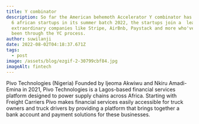 ```yaml
---
title: Y combinator
description: So far the American behemoth Accelerator Y combinator has selected
  6 african startups in its summer batch 2022, the startups join a  league of
  extraordinary companies like Stripe, AirBnb, Paystack and more who've have
  been through the YC process.
author: suwilanji
date: 2022-08-02T04:18:37.671Z
tags:
  - post
image: /assets/blog/ezgif-2-30799cbf84.jpg
imageAlt: fintech
---
```

Pivo Technologies (Nigeria)
Founded by Ijeoma Akwiwu and Nkiru Amadi-Emina in 2021, Pivo Technologies is a Lagos-based financial services platform designed to power supply chains across Africa. Starting with Freight Carriers Pivo makes financial services easily accessible for truck owners and truck drivers by providing a platform that brings together a bank account and payment solutions for these businesses.